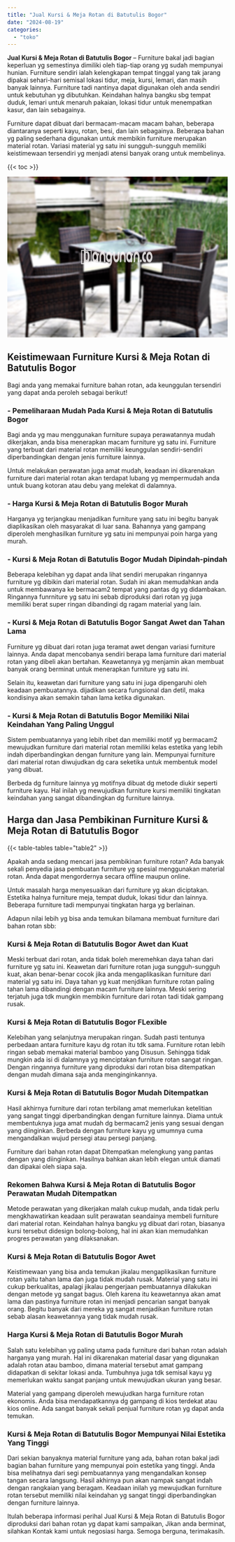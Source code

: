 ```yaml
---
title: "Jual Kursi & Meja Rotan di Batutulis Bogor"
date: "2024-08-19"
categories: 
  - "toko"
---
```


**Jual Kursi & Meja Rotan di Batutulis Bogor** – Furniture bakal jadi bagian keperluan yg semestinya dimiliki oleh tiap-tiap orang yg sudah mempunyai hunian. Furniture sendiri ialah kelengkapan tempat tinggal yang tak jarang dipakai sehari-hari semisal lokasi tidur, meja, kursi, lemari, dan masih banyak lainnya. Furniture tadi nantinya dapat digunakan oleh anda sendiri untuk kebutuhan yg dibutuhkan. Keindahan halnya bangku sbg tempat duduk, lemari untuk menaruh pakaian, lokasi tidur untuk menempatkan kasur, dan lain sebagainya.

Furniture dapat dibuat dari bermacam-macam macam bahan, beberapa diantaranya seperti kayu, rotan, besi, dan lain sebagainya. Beberapa bahan yg paling sederhana digunakan untuk membikin furniture merupakan material rotan. Variasi material yg satu ini sungguh-sungguh memiliki keistimewaan tersendiri yg menjadi atensi banyak orang untuk membelinya.

{{< toc >}}

![Jual Kursi & Meja Rotan di Batutulis Bogor](/images/kursi-meja-rotan-murah22.png)

## Keistimewaan Furniture Kursi & Meja Rotan di Batutulis Bogor

Bagi anda yang memakai furniture bahan rotan, ada keunggulan tersendiri yang dapat anda peroleh sebagai berikut!

### \- Pemeliharaan Mudah Pada Kursi & Meja Rotan di Batutulis Bogor

Bagi anda yg mau menggunakan furniture supaya perawatannya mudah dikerjakan, anda bisa menerapkan macam furniture yg satu ini. Furniture yang terbuat dari material rotan memiliki keunggulan sendiri-sendiri diperbandingkan dengan jenis furniture lainnya.

Untuk melakukan perawatan juga amat mudah, keadaan ini dikarenakan furniture dari material rotan akan terdapat lubang yg mempermudah anda untuk buang kotoran atau debu yang melekat di dalamnya.

### \- Harga Kursi & Meja Rotan di Batutulis Bogor Murah

Harganya yg terjangkau menjadikan furniture yang satu ini begitu banyak diaplikasikan oleh masyarakat di luar sana. Bahannya yang gampang diperoleh menghasilkan furniture yg satu ini mempunyai poin harga yang murah.

### \- Kursi & Meja Rotan di Batutulis Bogor Mudah Dipindah-pindah

Beberapa kelebihan yg dapat anda lihat sendiri merupakan ringannya furniture yg dibikin dari material rotan. Sudah ini akan memudahkan anda untuk membawanya ke bermacam2 tempat yang pantas dg yg didambakan. Ringannya funrniture yg satu ini sebab diproduksi dari rotan yg juga memiliki berat super ringan dibandingi dg ragam material yang lain.

### \- Kursi & Meja Rotan di Batutulis Bogor Sangat Awet dan Tahan Lama

Furniture yg dibuat dari rotan juga teramat awet dengan variasi furniture lainnya. Anda dapat mencobanya sendiri berapa lama furniture dari material rotan yang dibeli akan bertahan. Keawetannya yg menjamin akan membuat banyak orang berminat untuk menerapkan furniture yg satu ini.

Selain itu, keawetan dari furniture yang satu ini juga dipengaruhi oleh keadaan pembuatannya. dijadikan secara fungsional dan detil, maka kondisinya akan semakin tahan lama ketika digunakan.

### \- Kursi & Meja Rotan di Batutulis Bogor Memiliki Nilai Keindahan Yang Paling Unggul

Sistem pembuatannya yang lebih ribet dan memiliki motif yg bermacam2 mewujudkan furniture dari material rotan memiliki kelas estetika yang lebih indah diperbandingkan dengan furniture yang lain. Mempunyai furniture dari material rotan diwujudkan dg cara seketika untuk membentuk model yang dibuat.

Berbeda dg furniture lainnya yg motifnya dibuat dg metode diukir seperti furniture kayu. Hal inilah yg mewujudkan furniture kursi memiliki tingkatan keindahan yang sangat dibandingkan dg furniture lainnya.

## Harga dan Jasa Pembikinan Furniture Kursi & Meja Rotan di Batutulis Bogor

{{< table-tables table="table2" >}}

Apakah anda sedang mencari jasa pembikinan furniture rotan? Ada banyak sekali penyedia jasa pembuatan furniture yg spesial menggunakan material rotan. Anda dapat mengordernya secara offline maupun online.

Untuk masalah harga menyesuaikan dari furniture yg akan diciptakan. Estetika halnya furniture meja, tempat duduk, lokasi tidur dan lainnya. Beberapa furniture tadi mempunyai tingkatan harga yg berlainan.

Adapun nilai lebih yg bisa anda temukan bilamana membuat furniture dari bahan rotan sbb:

### Kursi & Meja Rotan di Batutulis Bogor Awet dan Kuat

Meski terbuat dari rotan, anda tidak boleh meremehkan daya tahan dari furniture yg satu ini. Keawetan dari furniture rotan juga sungguh-sungguh kuat, akan benar-benar cocok jika anda mengaplikasikan furniture dari material yg satu ini. Daya tahan yg kuat menjdikan furniture rotan paling tahan lama dibandingi dengan macam furniture lainnya. Meski sering terjatuh juga tdk mungkin membikin furniture dari rotan tadi tidak gampang rusak.

### Kursi & Meja Rotan di Batutulis Bogor FLexible

Kelebihan yang selanjutnya merupakan ringan. Sudah pasti tentunya perbedaan antara furniture kayu dg rotan itu tdk sama. Furniture rotan lebih ringan sebab memakai material bamboo yang Disusun. Sehingga tidak mungkin ada isi di dalamnya yg menciptakan furniture rotan sangat ringan. Dengan ringannya furniture yang diproduksi dari rotan bisa ditempatkan dengan mudah dimana saja anda menginginkannya.

### Kursi & Meja Rotan di Batutulis Bogor Mudah Ditempatkan

Hasil akhirnya furniture dari rotan terbilang amat memerlukan ketelitian yang sangat tinggi diperbandingkan dengan furniture lainnya. Diama untuk membentuknya juga amat mudah dg bermacam2 jenis yang sesuai dengan yang diinginkan. Berbeda dengan furniture kayu yg umumnya cuma mengandalkan wujud persegi atau persegi panjang.

Furniture dari bahan rotan dapat Ditempatkan melengkung yang pantas dengan yang diinginkan. Hasilnya bahkan akan lebih elegan untuk diamati dan dipakai oleh siapa saja.

### Rekomen Bahwa Kursi & Meja Rotan di Batutulis Bogor Perawatan Mudah Ditempatkan

Metode perawatan yang dikerjakan malah cukup mudah, anda tidak perlu mengkhawatirkan keadaan sulit perawatan seandainya membeli furniture dari material rotan. Keindahan halnya bangku yg dibuat dari rotan, biasanya kursi tersebut didesign bolong-bolong, hal ini akan kian memudahkan progres perawatan yang dilaksanakan.

### Kursi & Meja Rotan di Batutulis Bogor Awet

Keistimewaan yang bisa anda temukan jikalau mengaplikasikan furniture rotan yaitu tahan lama dan juga tidak mudah rusak. Material yang satu ini cukup berkualitas, apalagi jikalau pengerjaan pembuatannya dilakukan dengan metode yg sangat bagus. Oleh karena itu keawetannya akan amat lama dan pastinya furniture rotan ini menjadi pencarian sangat banyak orang. Begitu banyak dari mereka yg sangat menjadikan furniture rotan sebab alasan keawetannya yang tidak mudah rusak.

### Harga Kursi & Meja Rotan di Batutulis Bogor Murah

Salah satu kelebihan yg paling utama pada furniture dari bahan rotan adalah harganya yang murah. Hal ini dikarenakan material dasar yang digunakan adalah rotan atau bamboo, dimana material tersebut amat gampang didapatkan di sekitar lokasi anda. Tumbuhnya juga tdk semisal kayu yg memerlukan waktu sangat panjang untuk mewujudkan ukuran yang besar.

Material yang gampang diperoleh mewujudkan harga furniture rotan ekonomis. Anda bisa mendapatkannya dg gampang di kios terdekat atau kios online. Ada sangat banyak sekali penjual furniture rotan yg dapat anda temukan.

### Kursi & Meja Rotan di Batutulis Bogor Mempunyai Nilai Estetika Yang Tinggi

Dari sekian banyaknya material furniture yang ada, bahan rotan bakal jadi bagian bahan furniture yang mempunyai poin estetika yang tinggi. Anda bisa melihatnya dari segi pembuatannya yang mengandalkan konsep tangan secara langsung. Hasil akhirnya pun akan nampak sangat indah dengan rangkaian yang beragam. Keadaan inilah yg mewujudkan furniture rotan tersebut memiliki nilai keindahan yg sangat tinggi diperbandingkan dengan furniture lainnya.

Itulah beberapa informasi perihal Jual Kursi & Meja Rotan di Batutulis Bogor diproduksi dari bahan rotan yg dapat kami sampaikan, Jikan anda berminat, silahkan Kontak kami untuk negosiasi harga. Semoga berguna, terimakasih.
